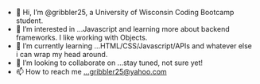 - 👋 Hi, I’m @gribbler25, a University of Wisconsin Coding Bootcamp student.
- 👀 I’m interested in ...Javascript and learning more about backend frameworks.  I like working with Objects.
- 🌱 I’m currently learning ...HTML/CSS/Javascript/APIs and whatever else i can wrap my head around.
- 💞️ I’m looking to collaborate on ...stay tuned, not sure yet!
- 📫 How to reach me ...gribbler25@yahoo.com

<!---
gribbler25/gribbler25 is a ✨ special ✨ repository because its `README.md` (this file) appears on your GitHub profile.
You can click the Preview link to take a look at your changes.
--->

